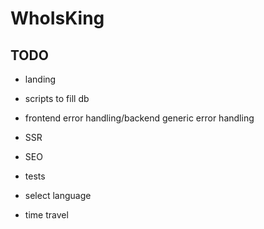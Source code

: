# WhoIsKing

## TODO
- landing
- scripts to fill db

- frontend error handling/backend generic error handling
- SSR
- SEO
- tests
- select language
- time travel
